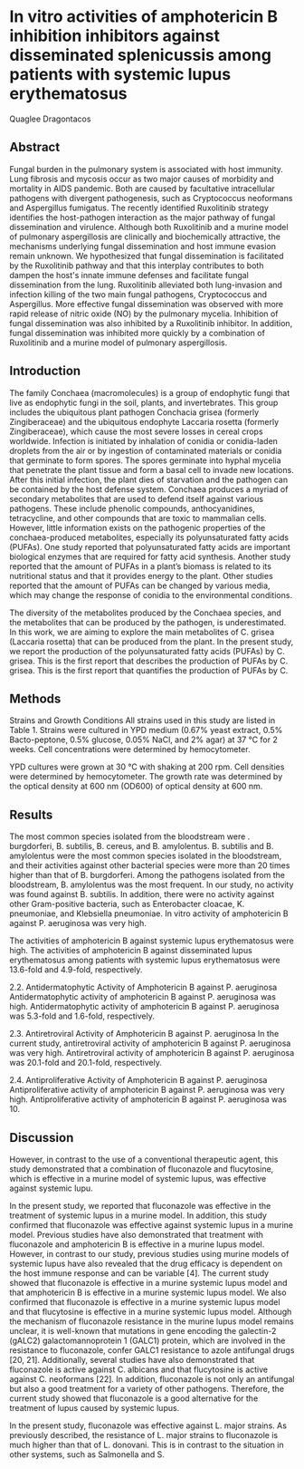 # In vitro activities of amphotericin B inhibition inhibitors against disseminated splenicussis among patients with systemic lupus erythematosus
Quaglee Dragontacos


## Abstract
Fungal burden in the pulmonary system is associated with host immunity. Lung fibrosis and mycosis occur as two major causes of morbidity and mortality in AIDS pandemic. Both are caused by facultative intracellular pathogens with divergent pathogenesis, such as Cryptococcus neoformans and Aspergillus fumigatus. The recently identified Ruxolitinib strategy identifies the host-pathogen interaction as the major pathway of fungal dissemination and virulence. Although both Ruxolitinib and a murine model of pulmonary aspergillosis are clinically and biochemically attractive, the mechanisms underlying fungal dissemination and host immune evasion remain unknown. We hypothesized that fungal dissemination is facilitated by the Ruxolitinib pathway and that this interplay contributes to both dampen the host's innate immune defenses and facilitate fungal dissemination from the lung. Ruxolitinib alleviated both lung-invasion and infection killing of the two main fungal pathogens, Cryptococcus and Aspergillus. More effective fungal dissemination was observed with more rapid release of nitric oxide (NO) by the pulmonary mycelia. Inhibition of fungal dissemination was also inhibited by a Ruxolitinib inhibitor. In addition, fungal dissemination was inhibited more quickly by a combination of Ruxolitinib and a murine model of pulmonary aspergillosis.


## Introduction
The family Conchaea (macromolecules) is a group of endophytic fungi that live as endophytic fungi in the soil, plants, and invertebrates. This group includes the ubiquitous plant pathogen Conchacia grisea (formerly Zingiberaceae) and the ubiquitous endophyte Laccaria rosetta (formerly Zingiberaceae), which cause the most severe losses in cereal crops worldwide. Infection is initiated by inhalation of conidia or conidia-laden droplets from the air or by ingestion of contaminated materials or conidia that germinate to form spores. The spores germinate into hyphal mycelia that penetrate the plant tissue and form a basal cell to invade new locations. After this initial infection, the plant dies of starvation and the pathogen can be contained by the host defense system. Conchaea produces a myriad of secondary metabolites that are used to defend itself against various pathogens. These include phenolic compounds, anthocyanidines, tetracycline, and other compounds that are toxic to mammalian cells. However, little information exists on the pathogenic properties of the conchaea-produced metabolites, especially its polyunsaturated fatty acids (PUFAs). One study reported that polyunsaturated fatty acids are important biological enzymes that are required for fatty acid synthesis. Another study reported that the amount of PUFAs in a plant’s biomass is related to its nutritional status and that it provides energy to the plant. Other studies reported that the amount of PUFAs can be changed by various media, which may change the response of conidia to the environmental conditions.

The diversity of the metabolites produced by the Conchaea species, and the metabolites that can be produced by the pathogen, is underestimated. In this work, we are aiming to explore the main metabolites of C. grisea (Laccaria rosetta) that can be produced from the plant. In the present study, we report the production of the polyunsaturated fatty acids (PUFAs) by C. grisea. This is the first report that describes the production of PUFAs by C. grisea. This is the first report that quantifies the production of PUFAs by C.


## Methods
Strains and Growth Conditions
All strains used in this study are listed in Table 1. Strains were cultured in YPD medium (0.67% yeast extract, 0.5% Bacto-peptone, 0.5% glucose, 0.05% NaCl, and 2% agar) at 37 °C for 2 weeks. Cell concentrations were determined by hemocytometer.

YPD cultures were grown at 30 °C with shaking at 200 rpm. Cell densities were determined by hemocytometer. The growth rate was determined by the optical density at 600 nm (OD600) of optical density at 600 nm.


## Results
The most common species isolated from the bloodstream were . burgdorferi, B. subtilis, B. cereus, and B. amylolentus. B. subtilis and B. amylolentus were the most common species isolated in the bloodstream, and their activities against other bacterial species were more than 20 times higher than that of B. burgdorferi. Among the pathogens isolated from the bloodstream, B. amylolentus was the most frequent. In our study, no activity was found against B. subtilis. In addition, there were no activity against other Gram-positive bacteria, such as Enterobacter cloacae, K. pneumoniae, and Klebsiella pneumoniae. In vitro activity of amphotericin B against P. aeruginosa was very high.

The activities of amphotericin B against systemic lupus erythematosus were high. The activities of amphotericin B against disseminated lupus erythematosus among patients with systemic lupus erythematosus were 13.6-fold and 4.9-fold, respectively.

2.2. Antidermatophytic Activity of Amphotericin B against P. aeruginosa
Antidermatophytic activity of amphotericin B against P. aeruginosa was high. Antidermatophytic activity of amphotericin B against P. aeruginosa was 5.3-fold and 1.6-fold, respectively.

2.3. Antiretroviral Activity of Amphotericin B against P. aeruginosa
In the current study, antiretroviral activity of amphotericin B against P. aeruginosa was very high. Antiretroviral activity of amphotericin B against P. aeruginosa was 20.1-fold and 20.1-fold, respectively.

2.4. Antiproliferative Activity of Amphotericin B against P. aeruginosa
Antiproliferative activity of amphotericin B against P. aeruginosa was very high. Antiproliferative activity of amphotericin B against P. aeruginosa was 10.


## Discussion
However, in contrast to the use of a conventional therapeutic agent, this study demonstrated that a combination of fluconazole and flucytosine, which is effective in a murine model of systemic lupus, was effective against systemic lupu.

In the present study, we reported that fluconazole was effective in the treatment of systemic lupus in a murine model. In addition, this study confirmed that fluconazole was effective against systemic lupus in a murine model. Previous studies have also demonstrated that treatment with fluconazole and amphotericin B is effective in a murine lupus model. However, in contrast to our study, previous studies using murine models of systemic lupus have also revealed that the drug efficacy is dependent on the host immune response and can be variable [4]. The current study showed that fluconazole is effective in a murine systemic lupus model and that amphotericin B is effective in a murine systemic lupus model. We also confirmed that fluconazole is effective in a murine systemic lupus model and that flucytosine is effective in a murine systemic lupus model. Although the mechanism of fluconazole resistance in the murine lupus model remains unclear, it is well-known that mutations in gene encoding the galectin-2 (gALC2) galactomannoprotein 1 (GALC1) protein, which are involved in the resistance to fluconazole, confer GALC1 resistance to azole antifungal drugs [20, 21]. Additionally, several studies have also demonstrated that fluconazole is active against C. albicans and that flucytosine is active against C. neoformans [22]. In addition, fluconazole is not only an antifungal but also a good treatment for a variety of other pathogens. Therefore, the current study showed that fluconazole is a good alternative for the treatment of lupus caused by systemic lupus.

In the present study, fluconazole was effective against L. major strains. As previously described, the resistance of L. major strains to fluconazole is much higher than that of L. donovani. This is in contrast to the situation in other systems, such as Salmonella and S.
